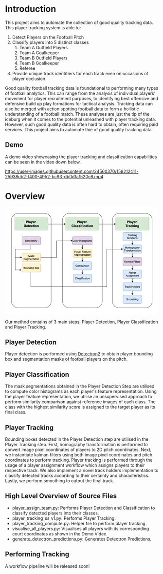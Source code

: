 # Introduction

This project aims to automate the collection of good quality tracking data. This player tracking system is able to:

1. Detect Players on the Football Pitch
2. Classify players into 5 distinct classes
   1. Team A Outfield Players
   2. Team A Goalkeeper
   3. Team B Outfield Players
   4. Team B Goalkeeper
   5. Referee
3. Provide unique track identifiers for each track even on occasions of player occlusion.

Good quality football tracking data is foundational to performing many types of football analytics. This can range from the analysis of individual players' movement for player recruitment purposes, to identifying best offensive and defensive build up play formations for tactical analysis. Tracking data can also be merged with action spotting football data to form a hollistic understanding of a football match. These analyses are just the tip of the iceburg when it comes to the potential unleashed with player tracking data. However, such good quality data is often hard to obtain, often requiring paid services. This project aims to automate thie of good quality tracking data.

## Demo

A demo video showcasing the player tracking and classification capabilities can be seen in the video down below.

https://user-images.githubusercontent.com/34560370/159212411-25938db2-f400-4952-bc93-db0d1af520e8.mp4

# Overview

![alt text](./demo/overall-flow-chart.png)

Our method contains of 3 main steps, Player Detection, Player Classification and Player Tracking.

## Player Detection

Player detection is performed using [Detectron2](https://github.com/facebookresearch/detectron2) to obtain player bounding box and segmentation masks of football players on the pitch.

## Player Classification

The mask segmentations obtained in the Player Detection Step are utilised to compute color histograms as each player's feature representation. Using the player feature representation, we utilise an unsupervised approach to perform similarity comparison against reference images of each class. The class with the highest similarity score is assigned to the target player as its final class.

## Player Tracking

Bounding boxes detected in the Player Detection step are utilised in the Player Tracking step. First, homography transformation is performed to convert image pixel coordinates of players to 2D pitch coordinates. Next, we instantiate kalman filters using both image pixel coordinates and pitch coordinates to perform tracking. Player tracking is performed through the usage of a player assignment workflow which assigns players to their respective track. We also implement a novel track holders implementation to classify detected tracks according to their certainty and characteristics. Lastly, we perform smoothing to output the final track.

## High Level Overview of Source Files

- player_assign_team.py: Performs Player Detection and Classification to classify detected players into their classes.
- player_tracking_ss_v1.py: Performs Player Tracking.
- player_tracking_compute.py: Helper file to perform player tracking.
- visualise_all_players.py: Visualises all players with its corresponding court coordinates as shown in the Demo Video.
- generate_detectron_predictions.py: Generates Detectron Predictions.

## Performing Tracking

A workflow pipeline will be released soon!
